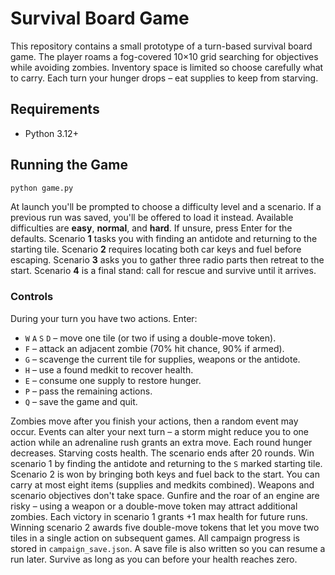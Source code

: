 # Survival Board Game

This repository contains a small prototype of a turn-based survival board game.
The player roams a fog-covered 10×10 grid searching for objectives while
avoiding zombies. Inventory space is limited so choose carefully what to carry.
Each turn your hunger drops – eat supplies to keep from starving.

## Requirements
- Python 3.12+

## Running the Game
```bash
python game.py
```

At launch you'll be prompted to choose a difficulty level and a scenario. If a
previous run was saved, you'll be offered to load it instead. Available
difficulties are **easy**, **normal**, and **hard**. If unsure, press Enter for
the defaults. Scenario **1** tasks you with finding an antidote and returning to
the starting tile. Scenario **2** requires locating both car keys and fuel
before escaping. Scenario **3** asks you to gather three radio parts then retreat
to the start. Scenario **4** is a final stand: call for rescue and survive until
it arrives.

### Controls

During your turn you have two actions. Enter:

- `W` `A` `S` `D` – move one tile (or two if using a double-move token).
- `F` – attack an adjacent zombie (70% hit chance, 90% if armed).
- `G` – scavenge the current tile for supplies, weapons or the antidote.
- `H` – use a found medkit to recover health.
- `E` – consume one supply to restore hunger.
- `P` – pass the remaining actions.
- `Q` – save the game and quit.

 Zombies move after you finish your actions, then a random event may occur.
 Events can alter your next turn – a storm might reduce you to one action while
 an adrenaline rush grants an extra move.
 Each round hunger decreases. Starving costs health.
 The scenario ends after 20 rounds. Win scenario 1 by finding the antidote and
 returning to the `S` marked starting tile. Scenario 2 is won by bringing both
 keys and fuel back to the start.
 You can carry at most eight items (supplies and medkits combined). Weapons and scenario objectives don't take space.
 Gunfire and the roar of an engine are risky – using a weapon or a double-move token may attract additional zombies.
 Each victory in scenario 1 grants +1 max health for future runs. Winning
 scenario 2 awards five double-move tokens that let you move two tiles in a
 single action on subsequent games. All campaign progress is stored in
 `campaign_save.json`. A save file is also written so you can resume a run later.
 Survive as long as you can before your health reaches zero.
